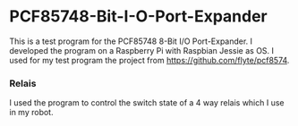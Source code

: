 # PCF85748-Bit-I-O-Port-Expander
This is a test program for the PCF85748  8-Bit I/O Port-Expander.
I developed the program on a Raspberry Pi with Raspbian Jessie as OS.
I used for my test program the project from https://github.com/flyte/pcf8574.
### Relais
I used the program to control the switch state of a 4 way relais which I use in my robot.

